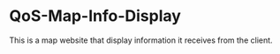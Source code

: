 # QoS-Map-Info-Display

This is a map website that display information it receives from the client.
